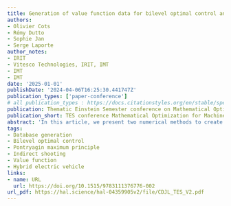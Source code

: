 ```yaml
---
title: Generation of value function data for bilevel optimal control and application to hybrid electric vehicle
authors:
- Olivier Cots
- Rémy Dutto
- Sophie Jan
- Serge Laporte
author_notes:
- IRIT
- Vitesco Technologies, IRIT, IMT
- IMT
- IMT
date: '2025-01-01'
publishDate: '2024-04-06T16:25:30.441747Z'
publication_types: ['paper-conference']
# all publication_types : https://docs.citationstyles.org/en/stable/specification.html#appendix-iii-types 
publication: Thematic Einstein Semester conference on Mathematical Optimization for Machine Learning
publication_short: TES conference Mathematical Optimization for Machine Learning
abstract: 'In this article, we present two numerical methods to create a database for the approximation of the value function of a bilevel optimal control problem. The first method is based on the computation of the value function via indirect simple shooting, which implies to find the zeros of functions. The second one amounts to solve Cauchy problems. These two techniques are compared, in terms of prior information, computation cost and data distribution, on an industrial application: the torque split and gear shift optimal control problem on hybrid electric vehicles.'
tags:
- Database generation
- Bilevel optimal control
- Pontryagin maximum principle
- Indirect shooting
- Value function 
- Hybrid electric vehicle
links:
- name: URL
  url: https://doi.org/10.1515/9783111376776-002
url_pdf: https://hal.science/hal-04359905v2/file/CDJL_TES_V2.pdf
---
```

